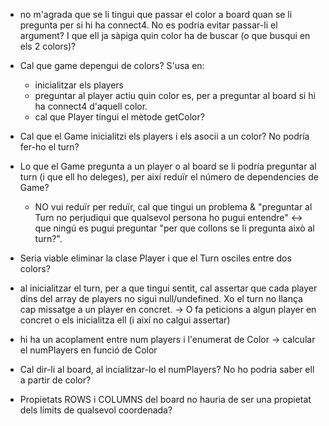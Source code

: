 - no m'agrada que se li tingui que passar el color a board quan se li pregunta per si hi ha connect4. No es podria evitar passar-li el argument? I que ell ja sàpiga quin color ha de buscar (o que busqui en els 2 colors)?

- Cal que game depengui de colors? S'usa en:
    - inicialitzar els players
    - preguntar al player actiu quin color es, per a preguntar al board si hi ha connect4 d'aquell color.
    - cal que Player tingui el mètode getColor?

- Cal que el Game inicialitzi els players i els asocii a un color? No podría fer-ho el turn?

- Lo que el Game pregunta a un player o al board se li podría preguntar al turn (i que ell ho deleges), per així reduïr el número de dependencies de Game? 
    - NO vui reduïr per reduïr, cal que tingui un problema & "preguntar al Turn no perjudiqui que qualsevol persona ho pugui entendre" <-> que ningú es pugui preguntar "per que collons se li pregunta això al turn?".

- Seria viable eliminar la clase Player i que el Turn osciles entre dos colors?

- al inicialitzar el turn, per a que tingui sentit, cal assertar que cada player dins del array de players no sigui null/undefined. Xo el turn no llança cap missatge a un player en concret. -> O fa peticions a algun player en concret o els inicialitza ell (i així no calgui assertar)

- hi ha un acoplament entre num players i l'enumerat de Color -> calcular el numPlayers en funció de Color

- Cal dir-li al board, al incialitzar-lo el numPlayers? No ho podria saber ell a partir de color?

- Propietats ROWS i COLUMNS del board no hauria de ser una propietat dels límits de qualsevol coordenada?